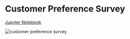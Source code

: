 # Customer Preference Survey

<a href="./Customer%20Preference%20Survey.ipynb">Jupyter Notebook</a>

![customer preference survey](./Customer%20Preference%20Survey.png)
